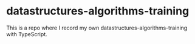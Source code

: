 # datastructures-algorithms-training

This is a repo where I record my own datastructures-algorithms-training with TypeScript.
